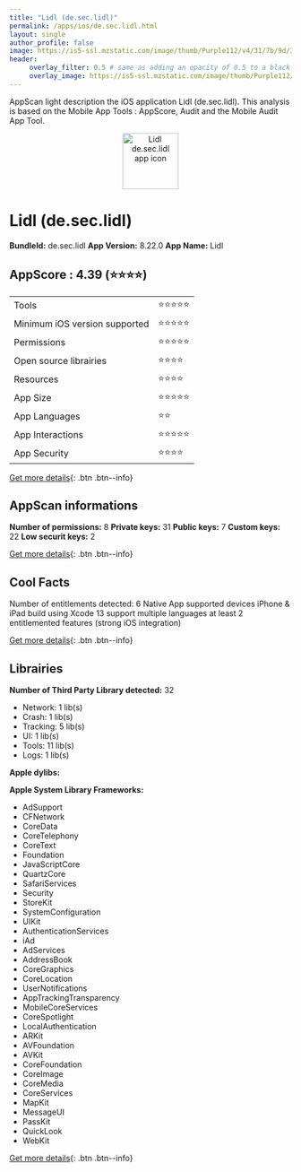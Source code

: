 ```yaml
---
title: "Lidl (de.sec.lidl)"
permalink: /apps/ios/de.sec.lidl.html
layout: single
author_profile: false
image: https://is5-ssl.mzstatic.com/image/thumb/Purple112/v4/31/7b/9d/317b9df2-764f-f77d-eaed-a284b2402f3e/AppIcon-1x_U007emarketing-0-7-0-85-220.png/512x512bb.jpg
header: 
     overlay_filter: 0.5 # same as adding an opacity of 0.5 to a black background
     overlay_image: https://is5-ssl.mzstatic.com/image/thumb/Purple112/v4/31/7b/9d/317b9df2-764f-f77d-eaed-a284b2402f3e/AppIcon-1x_U007emarketing-0-7-0-85-220.png/512x512bb.jpg
---
```

AppScan light description the iOS application Lidl (de.sec.lidl). This analysis is based on the Mobile App Tools : AppScore, Audit and the Mobile Audit App Tool.

  
  
<div style="text-align: center;"><img src="https://is5-ssl.mzstatic.com/image/thumb/Purple112/v4/31/7b/9d/317b9df2-764f-f77d-eaed-a284b2402f3e/AppIcon-1x_U007emarketing-0-7-0-85-220.png/512x512bb.jpg" width="100" height="100" alt="Lidl de.sec.lidl app icon"></div>  
  
# Lidl (de.sec.lidl)

**BundleId:** de.sec.lidl
**App Version:** 8.22.0
**App Name:** Lidl


## AppScore : 4.39 (⭐️⭐️⭐️⭐️) 

<table>
<tr><td> Tools </td><td> ⭐️⭐️⭐️⭐️⭐️ </td></tr>
<tr><td> Minimum iOS version supported </td><td> ⭐️⭐️⭐️⭐️⭐️ </td></tr>
<tr><td> Permissions </td><td> ⭐️⭐️⭐️⭐️⭐️ </td></tr>
<tr><td> Open source librairies </td><td> ⭐️⭐️⭐️⭐️ </td></tr>
<tr><td> Resources </td><td> ⭐️⭐️⭐️⭐️ </td></tr>
<tr><td> App Size </td><td> ⭐️⭐️⭐️⭐️⭐️ </td></tr>
<tr><td> App Languages </td><td> ⭐️⭐️ </td></tr>
<tr><td> App Interactions </td><td> ⭐️⭐️⭐️⭐️⭐️ </td></tr>
<tr><td> App Security </td><td> ⭐️⭐️⭐️⭐️ </td></tr>
</table>

[Get more details](/pricing.html){: .btn .btn--info}  
  
## AppScan informations 

**Number of permissions:** 8
**Private keys:** 31
**Public keys:** 7
**Custom keys:** 22
**Low securit keys:** 2
  
[Get more details](/pricing.html){: .btn .btn--info}

## Cool Facts

Number of entitlements detected: 6
Native App
supported devices iPhone & iPad
build using Xcode 13
support multiple languages
at least 2 entitlemented features (strong iOS integration)
  
[Get more details](/pricing.html){: .btn .btn--info}

## Librairies 
**Number of Third Party Library detected:** 32
- Network: 1 lib(s)
- Crash: 1 lib(s)
- Tracking: 5 lib(s)
- UI: 1 lib(s)
- Tools: 11 lib(s)
- Logs: 1 lib(s)

**Apple dylibs:**


**Apple System Library Frameworks:**
- AdSupport
- CFNetwork
- CoreData
- CoreTelephony
- CoreText
- Foundation
- JavaScriptCore
- QuartzCore
- SafariServices
- Security
- StoreKit
- SystemConfiguration
- UIKit
- AuthenticationServices
- iAd
- AdServices
- AddressBook
- CoreGraphics
- CoreLocation
- UserNotifications
- AppTrackingTransparency
- MobileCoreServices
- CoreSpotlight
- LocalAuthentication
- ARKit
- AVFoundation
- AVKit
- CoreFoundation
- CoreImage
- CoreMedia
- CoreServices
- MapKit
- MessageUI
- PassKit
- QuickLook
- WebKit


  
[Get more details](/pricing.html){: .btn .btn--info}

